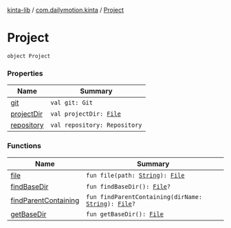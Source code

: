 [kinta-lib](../../index.md) / [com.dailymotion.kinta](../index.md) / [Project](./index.md)

# Project

`object Project`

### Properties

| Name | Summary |
|---|---|
| [git](git.md) | `val git: Git` |
| [projectDir](project-dir.md) | `val projectDir: `[`File`](https://docs.oracle.com/javase/6/docs/api/java/io/File.html) |
| [repository](repository.md) | `val repository: Repository` |

### Functions

| Name | Summary |
|---|---|
| [file](file.md) | `fun file(path: `[`String`](https://kotlinlang.org/api/latest/jvm/stdlib/kotlin/-string/index.html)`): `[`File`](https://docs.oracle.com/javase/6/docs/api/java/io/File.html) |
| [findBaseDir](find-base-dir.md) | `fun findBaseDir(): `[`File`](https://docs.oracle.com/javase/6/docs/api/java/io/File.html)`?` |
| [findParentContaining](find-parent-containing.md) | `fun findParentContaining(dirName: `[`String`](https://kotlinlang.org/api/latest/jvm/stdlib/kotlin/-string/index.html)`): `[`File`](https://docs.oracle.com/javase/6/docs/api/java/io/File.html)`?` |
| [getBaseDir](get-base-dir.md) | `fun getBaseDir(): `[`File`](https://docs.oracle.com/javase/6/docs/api/java/io/File.html) |
